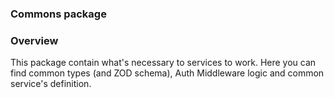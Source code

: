 ### Commons package

### Overview

This package contain what's necessary to services to work. Here you can find common types (and ZOD schema), Auth Middleware logic and common service's definition.

